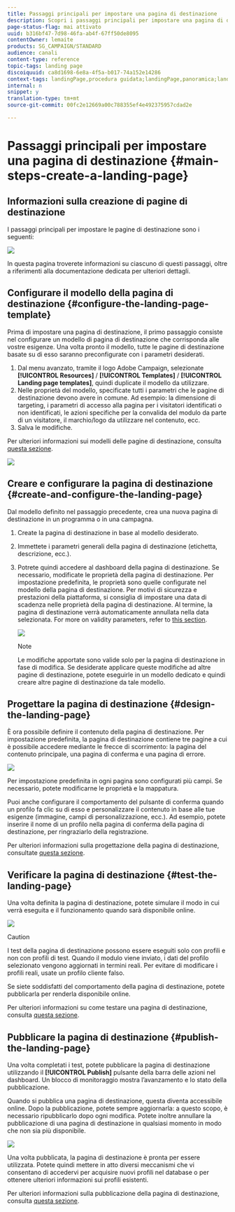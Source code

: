 ```yaml
---
title: Passaggi principali per impostare una pagina di destinazione
description: Scopri i passaggi principali per impostare una pagina di destinazione
page-status-flag: mai attivato
uuid: b316bf47-7d98-46fa-ab4f-67ff50de8095
contentOwner: lemaite
products: SG_CAMPAIGN/STANDARD
audience: canali
content-type: reference
topic-tags: landing page
discoiquuid: ca8d1698-6e8a-4f5a-b017-74a152e14286
context-tags: landingPage,procedura guidata;landingPage,panoramica;landingPage,main
internal: n
snippet: y
translation-type: tm+mt
source-git-commit: 00fc2e12669a00c788355ef4e492375957cdad2e

---
```



# Passaggi principali per impostare una pagina di destinazione {#main-steps-create-a-landing-page}

## Informazioni sulla creazione di pagine di destinazione

I passaggi principali per impostare le pagine di destinazione sono i seguenti:

![](assets/lp_steps.png)

In questa pagina troverete informazioni su ciascuno di questi passaggi, oltre a riferimenti alla documentazione dedicata per ulteriori dettagli.

## Configurare il modello della pagina di destinazione {#configure-the-landing-page-template}

Prima di impostare una pagina di destinazione, il primo passaggio consiste nel configurare un modello di pagina di destinazione che corrisponda alle vostre esigenze. Una volta pronto il modello, tutte le pagine di destinazione basate su di esso saranno preconfigurate con i parametri desiderati.

1. Dal menu avanzato, tramite il logo Adobe Campaign, selezionate **[!UICONTROL Resources]** / **[!UICONTROL Templates]** / **[!UICONTROL Landing page templates]**, quindi duplicate il modello da utilizzare.
1. Nelle proprietà del modello, specificate tutti i parametri che le pagine di destinazione devono avere in comune. Ad esempio: la dimensione di targeting, i parametri di accesso alla pagina per i visitatori identificati o non identificati, le azioni specifiche per la convalida del modulo da parte di un visitatore, il marchio/logo da utilizzare nel contenuto, ecc.
1. Salva le modifiche.

Per ulteriori informazioni sui modelli delle pagine di destinazione, consulta [questa sezione](../../channels/using/about-landing-pages.md).

![](assets/lp-steps1.png)

## Creare e configurare la pagina di destinazione {#create-and-configure-the-landing-page}

Dal modello definito nel passaggio precedente, crea una nuova pagina di destinazione in un programma o in una campagna.

1. Create la pagina di destinazione in base al modello desiderato.
1. Immettete i parametri generali della pagina di destinazione (etichetta, descrizione, ecc.).
1. Potrete quindi accedere al dashboard della pagina di destinazione. Se necessario, modificate le proprietà della pagina di destinazione. Per impostazione predefinita, le proprietà sono quelle configurate nel modello della pagina di destinazione.
Per motivi di sicurezza e prestazioni della piattaforma, si consiglia di impostare una data di scadenza nelle proprietà della pagina di destinazione. Al termine, la pagina di destinazione verrà automaticamente annullata nella data selezionata. For more on validity parameters, refer to [this section](../../channels/using/sharing-a-landing-page.md#setting-up-validity-parameters).

   ![](assets/lp-steps3.png)

   >[!NOTE]
   >
   >Le modifiche apportate sono valide solo per la pagina di destinazione in fase di modifica. Se desiderate applicare queste modifiche ad altre pagine di destinazione, potete eseguirle in un modello dedicato e quindi creare altre pagine di destinazione da tale modello.

## Progettare la pagina di destinazione {#design-the-landing-page}

È ora possibile definire il contenuto della pagina di destinazione. Per impostazione predefinita, la pagina di destinazione contiene tre pagine a cui è possibile accedere mediante le frecce di scorrimento: la pagina del contenuto principale, una pagina di conferma e una pagina di errore.

![](assets/lp-steps4.png)

Per impostazione predefinita in ogni pagina sono configurati più campi. Se necessario, potete modificarne le proprietà e la mappatura.

Puoi anche configurare il comportamento del pulsante di conferma quando un profilo fa clic su di esso e personalizzare il contenuto in base alle tue esigenze (immagine, campi di personalizzazione, ecc.). Ad esempio, potete inserire il nome di un profilo nella pagina di conferma della pagina di destinazione, per ringraziarlo della registrazione.

Per ulteriori informazioni sulla progettazione della pagina di destinazione, consultate [questa sezione](../../channels/using/designing-a-landing-page.md).

## Verificare la pagina di destinazione {#test-the-landing-page}

Una volta definita la pagina di destinazione, potete simulare il modo in cui verrà eseguita e il funzionamento quando sarà disponibile online.

![](assets/lp-steps5.png)

>[!CAUTION]
>
>I test della pagina di destinazione possono essere eseguiti solo con profili e non con profili di test. Quando il modulo viene inviato, i dati del profilo selezionato vengono aggiornati in termini reali. Per evitare di modificare i profili reali, usate un profilo cliente falso.

Se siete soddisfatti del comportamento della pagina di destinazione, potete pubblicarla per renderla disponibile online.

Per ulteriori informazioni su come testare una pagina di destinazione, consulta [questa sezione](../../channels/using/sharing-a-landing-page.md#testing-the-landing-page-).

## Pubblicare la pagina di destinazione {#publish-the-landing-page}

Una volta completati i test, potete pubblicare la pagina di destinazione utilizzando il **[!UICONTROL Publish]** pulsante della barra delle azioni nel dashboard. Un blocco di monitoraggio mostra l’avanzamento e lo stato della pubblicazione.

Quando si pubblica una pagina di destinazione, questa diventa accessibile online. Dopo la pubblicazione, potete sempre aggiornarla: a questo scopo, è necessario ripubblicarlo dopo ogni modifica. Potete inoltre annullare la pubblicazione di una pagina di destinazione in qualsiasi momento in modo che non sia più disponibile.

![](assets/lp-steps6.png)

Una volta pubblicata, la pagina di destinazione è pronta per essere utilizzata. Potete quindi mettere in atto diversi meccanismi che vi consentano di accedervi per acquisire nuovi profili nel database o per ottenere ulteriori informazioni sui profili esistenti.

Per ulteriori informazioni sulla pubblicazione della pagina di destinazione, consulta [questa sezione](../../channels/using/sharing-a-landing-page.md#publishing-a-landing-page).
